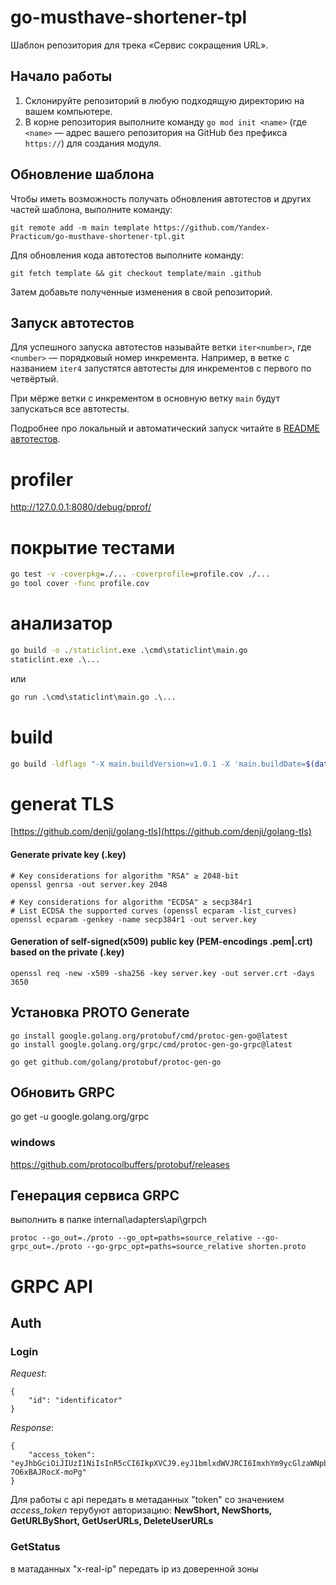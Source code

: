 # go-musthave-shortener-tpl

Шаблон репозитория для трека «Сервис сокращения URL».

## Начало работы

1. Склонируйте репозиторий в любую подходящую директорию на вашем компьютере.
2. В корне репозитория выполните команду `go mod init <name>` (где `<name>` — адрес вашего репозитория на GitHub без префикса `https://`) для создания модуля.

## Обновление шаблона

Чтобы иметь возможность получать обновления автотестов и других частей шаблона, выполните команду:

```
git remote add -m main template https://github.com/Yandex-Practicum/go-musthave-shortener-tpl.git
```

Для обновления кода автотестов выполните команду:

```
git fetch template && git checkout template/main .github
```

Затем добавьте полученные изменения в свой репозиторий.

## Запуск автотестов

Для успешного запуска автотестов называйте ветки `iter<number>`, где `<number>` — порядковый номер инкремента. Например, в ветке с названием `iter4` запустятся автотесты для инкрементов с первого по четвёртый.

При мёрже ветки с инкрементом в основную ветку `main` будут запускаться все автотесты.

Подробнее про локальный и автоматический запуск читайте в [README автотестов](https://github.com/Yandex-Practicum/go-autotests).


# profiler
http://127.0.0.1:8080/debug/pprof/

# покрытие тестами
```cmd
go test -v -coverpkg=./... -coverprofile=profile.cov ./...
go tool cover -func profile.cov
```

# анализатор
```cmd
go build -o ./staticlint.exe .\cmd\staticlint\main.go
staticlint.exe .\...
```
или
```cmd
go run .\cmd\staticlint\main.go .\...
```

# build
```bash
go build -ldflags "-X main.buildVersion=v1.0.1 -X 'main.buildDate=$(date +'%Y/%m/%d %H:%M:%S')' -X 'main.buildCommit=$(git show --oneline -s)'" ./cmd/shortener/main.go
```


# generat TLS
[https://github.com/denji/golang-tls](https://github.com/denji/golang-tls)

#### Generate private key (.key)
```
# Key considerations for algorithm "RSA" ≥ 2048-bit
openssl genrsa -out server.key 2048

# Key considerations for algorithm "ECDSA" ≥ secp384r1
# List ECDSA the supported curves (openssl ecparam -list_curves)
openssl ecparam -genkey -name secp384r1 -out server.key
```
#### Generation of self-signed(x509) public key (PEM-encodings .pem|.crt) based on the private (.key)
```
openssl req -new -x509 -sha256 -key server.key -out server.crt -days 3650
```

## Установка PROTO Generate
```
go install google.golang.org/protobuf/cmd/protoc-gen-go@latest
go install google.golang.org/grpc/cmd/protoc-gen-go-grpc@latest
```
```
go get github.com/golang/protobuf/protoc-gen-go
```
## Обновить GRPC
go get -u google.golang.org/grpc
### windows
https://github.com/protocolbuffers/protobuf/releases

## Генерация сервиса GRPC
выполнить в папке internal\adapters\api\grpch
```
protoc --go_out=./proto --go_opt=paths=source_relative --go-grpc_out=./proto --go-grpc_opt=paths=source_relative shorten.proto
```


# GRPC API
## Auth
### Login 
*Request*:
```
{
    "id": "identificator"
}
```
*Response*:
```
{
    "access_token": "eyJhbGciOiJIUzI1NiIsInR5cCI6IkpXVCJ9.eyJ1bmlxdWVJRCI6ImxhYm9ycGlzaWNpbmcifQ.mUisWUcaIUwo0bFBOdonZVj1Hm-7O6xBAJRocX-moPg"
}
```

Для работы с api передать в метаданных "token" со значением *access_token*
терубуют авторизацию: **NewShort, NewShorts, GetURLByShort, GetUserURLs, DeleteUserURLs**

### GetStatus
в матаданных "x-real-ip" передать ip из доверенной зоны